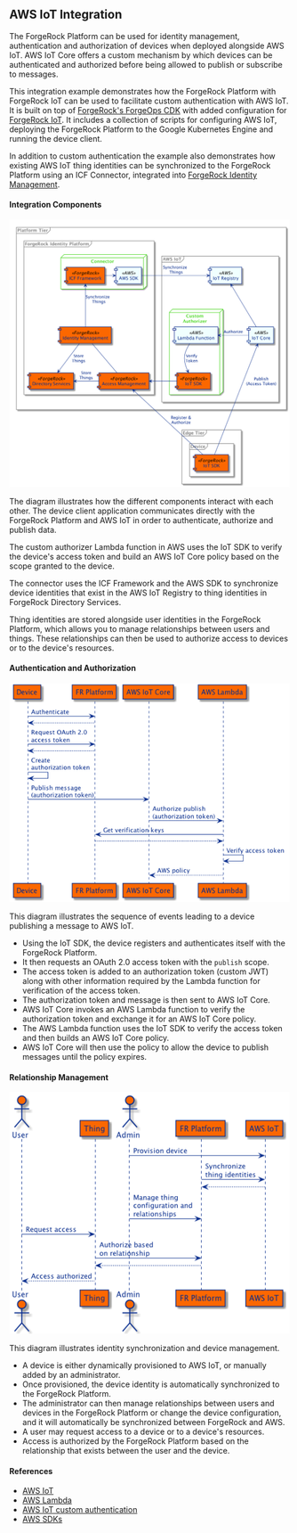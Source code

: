 ## AWS IoT Integration

The ForgeRock Platform can be used for identity management, authentication and authorization of devices
when deployed alongside AWS IoT. AWS IoT Core offers a custom mechanism by which devices can be authenticated
and authorized before being allowed to publish or subscribe to messages.
 
This integration example demonstrates how the ForgeRock Platform with ForgeRock IoT can be used to facilitate custom
authentication with AWS IoT. It is built on top of
[ForgeRock's ForgeOps CDK](https://backstage.forgerock.com/docs/forgeops/7.2/index-forgeops.html) with added
configuration for [ForgeRock IoT](https://backstage.forgerock.com/docs/iot/7.2). It includes a collection of
scripts for configuring AWS IoT, deploying the ForgeRock Platform to the Google Kubernetes Engine and running the
device client.

In addition to custom authentication the example also demonstrates how existing AWS IoT thing identities can be
synchronized to the ForgeRock Platform using an ICF Connector, integrated into
[ForgeRock Identity Management](https://backstage.forgerock.com/docs/idm/7.2).

#### Integration Components
![Components](docs/aws-iot-integration.png)

The diagram illustrates how the different components interact with each other. The device client application
communicates directly with the ForgeRock Platform and AWS IoT in order to authenticate, authorize and publish data.

The custom authorizer Lambda function in AWS uses the IoT SDK to verify the device's access token and build an AWS
IoT Core policy based on the scope granted to the device.

The connector uses the ICF Framework and the AWS SDK to synchronize device identities that exist in the AWS IoT Registry
to thing identities in ForgeRock Directory Services.

Thing identities are stored alongside user identities in the ForgeRock Platform, which allows you to manage
relationships between users and things. These relationships can then be used to authorize access to devices or to the
device's resources.

#### Authentication and Authorization
![Publish](docs/device-publish.png)

This diagram illustrates the sequence of events leading to a device publishing a message to AWS IoT.
 - Using the IoT SDK, the device registers and authenticates itself with the ForgeRock Platform.
 - It then requests an OAuth 2.0 access token with the `publish` scope.
 - The access token is added to an authorization token (custom JWT) along with other information required by the
  Lambda function for verification of the access token.
 - The authorization token and message is then sent to AWS IoT Core.
 - AWS IoT Core invokes an AWS Lambda function to verify the authorization token and exchange it for an AWS IoT Core policy.
 - The AWS Lambda function uses the IoT SDK to verify the access token and then builds an AWS IoT Core policy.
 - AWS IoT Core will then use the policy to allow the device to publish messages until the policy expires.
 
#### Relationship Management
![](docs/device-management.png)

This diagram illustrates identity synchronization and device management.
 - A device is either dynamically provisioned to AWS IoT, or manually added by an administrator.
 - Once provisioned, the device identity is automatically synchronized to the ForgeRock Platform.
 - The administrator can then manage relationships between users and devices in the ForgeRock Platform or change the
  device configuration, and it will automatically be synchronized between ForgeRock and AWS.
 - A user may request access to a device or to a device's resources.
 - Access is authorized by the ForgeRock Platform based on the relationship that exists between the user and the device.
 
#### References
- [AWS IoT](https://docs.aws.amazon.com/iot/latest/developerguide/what-is-aws-iot.html)
- [AWS Lambda](https://docs.aws.amazon.com/lambda/latest/dg/getting-started.html)
- [AWS IoT custom authentication](https://docs.aws.amazon.com/iot/latest/developerguide/iot-custom-authentication.html)
- [AWS SDKs](https://docs.aws.amazon.com/iot/latest/developerguide/iot-connect-service.html#iot-service-sdks)
